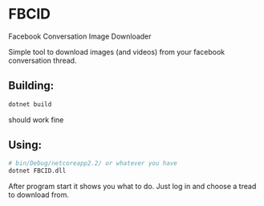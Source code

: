 # FBCID
Facebook Conversation Image Downloader

Simple tool to download images (and videos) from your facebook conversation thread.

## Building:
```csharp
dotnet build
```
should work fine

## Using:
```bash
# bin/Debug/netcoreapp2.2/ or whatever you have
dotnet FBCID.dll
```
After program start it shows you what to do. Just log in and choose a tread to download from.
